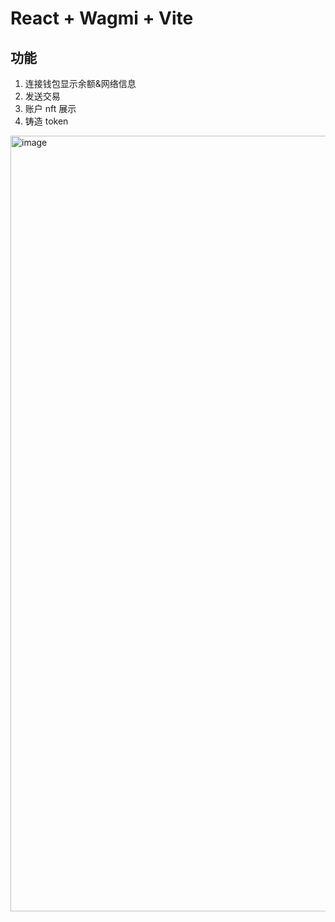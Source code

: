 # React + Wagmi + Vite

## 功能

1. 连接钱包显示余额&网络信息
2. 发送交易
3. 账户 nft 展示
4. 铸造 token


<img width="948" height="1241" alt="image" src="https://github.com/user-attachments/assets/138ccb78-64a9-48c3-9e4e-df9738328c25" />

